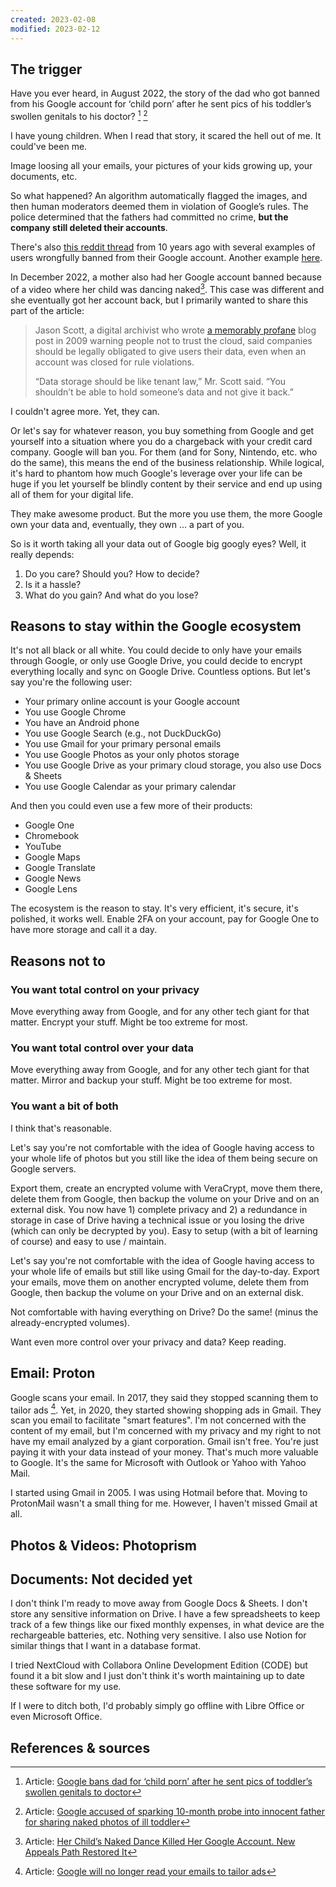 ```yaml
---
created: 2023-02-08
modified: 2023-02-12
---
```

## The trigger

Have you ever heard, in August 2022, the story of the dad who got banned from his Google account for ‘child porn’ after he sent pics of his toddler’s swollen genitals to his doctor? [^1] [^2]

I have young children. When I read that story, it scared the hell out of me. It could've been me. 

Image loosing all your emails, your pictures of your kids growing up, your documents, etc. 

So what happened? An algorithm automatically flagged the images, and then human moderators deemed them in violation of Google’s rules. The police determined that the fathers had committed no crime, **but the company still deleted their accounts**.

There's also [this reddit thread](https://www.reddit.com/r/google/comments/1aqydp/googles_automated_ban_system_has_been_suspending/) from 10 years ago with several examples of users wrongfully banned from their Google account. Another example [here](https://www.reddit.com/r/degoogle/comments/zuuf84/my_account_was_disabled_for_a_false_violation_of/). 

In December 2022, a mother also had her Google account banned because of a video where her child was dancing naked[^3]. This case was different and she eventually got her account back, but I primarily wanted to share this part of the article:

> Jason Scott, a digital archivist who wrote [a memorably profane](http://ascii.textfiles.com/archives/1717) blog post in 2009 warning people not to trust the cloud, said companies should be legally obligated to give users their data, even when an account was closed for rule violations.
> 
> “Data storage should be like tenant law,” Mr. Scott said. “You shouldn’t be able to hold someone’s data and not give it back.”

I couldn't agree more. Yet, they can. 

Or let's say for whatever reason, you buy something from Google and get yourself into a situation where you do a chargeback with your credit card company. Google will ban you. For them (and for Sony, Nintendo, etc. who do the same), this means the end of the business relationship. While logical, it's hard to phantom how much Google's leverage over your life can be huge if you let yourself be blindly content by their service and end up using all of them for your digital life.

They make awesome product. But the more you use them, the more Google own your data and, eventually, they own … a part of you.

So is it worth taking all your data out of Google big googly eyes? Well, it really depends:
1. Do you care? Should you? How to decide?
2. Is it a hassle?
3. What do you gain? And what do you lose?

## Reasons to stay within the Google ecosystem

It's not all black or all white. You could decide to only have your emails through Google, or only use Google Drive, you could decide to encrypt everything locally and sync on Google Drive. Countless options. But let's say you're the following user:
- Your primary online account is your Google account
- You use Google Chrome
- You have an Android phone
- You use Google Search (e.g., not DuckDuckGo)
- You use Gmail for your primary personal emails
- You use Google Photos as your only photos storage
- You use Google Drive as your primary cloud storage, you also use Docs & Sheets
- You use Google Calendar as your primary calendar

And then you could even use a few more of their products:
- Google One
- Chromebook
- YouTube
- Google Maps
- Google Translate
- Google News
- Google Lens

The ecosystem is the reason to stay. It's very efficient, it's secure, it's polished, it works well. Enable 2FA on your account, pay for Google One to have more storage and call it a day.

## Reasons not to

### You want total control on your privacy

Move everything away from Google, and for any other tech giant for that matter. Encrypt your stuff. Might be too extreme for most. 

### You want total control over your data

Move everything away from Google, and for any other tech giant for that matter. Mirror and backup your stuff. Might be too extreme for most. 

### You want a bit of both

I think that's reasonable.

Let's say you're not comfortable with the idea of Google having access to your whole life of photos but you still like the idea of them being secure on Google servers. 

Export them, create an encrypted volume with VeraCrypt, move them there, delete them from Google, then backup the volume on your Drive and on an external disk. You now have 1) complete privacy and 2) a redundance in storage in case of Drive having a technical issue or you losing the drive (which can only be decrypted by you). Easy to setup (with a bit of learning of course) and easy to use / maintain.

Let's say you're not comfortable with the idea of Google having access to your whole life of emails but still like using Gmail for the day-to-day. Export your emails, move them on another encrypted volume, delete them from Google, then backup the volume on your Drive and on an external disk. 

Not comfortable with having everything on Drive? Do the same! (minus the already-encrypted volumes).

Want even more control over your privacy and data? Keep reading.

## Email: Proton

Google scans your email. In 2017, they said they stopped scanning them to tailor ads [^4]. Yet, in 2020, they started showing shopping ads in Gmail. They scan you email to facilitate "smart features". I'm not concerned with the content of my email, but I'm concerned with my privacy and my right to not have my email analyzed by a giant corporation. Gmail isn't free. You're just paying it with your data instead of your money. That's much more valuable to Google. It's the same for Microsoft with Outlook or Yahoo with Yahoo Mail.

I started using Gmail in 2005. I was using Hotmail before that. Moving to ProtonMail wasn't a small thing for me. However, I haven't missed Gmail at all.

## Photos & Videos: Photoprism

## Documents: Not decided yet

I don't think I'm ready to move away from Google Docs & Sheets. I don't store any sensitive information on Drive. I have a few spreadsheets to keep track of a few things like our fixed monthly expenses, in what device are the rechargeable batteries, etc. Nothing very sensitive. I also use Notion for similar things that I want in a database format. 

I tried NextCloud with Collabora Online Development Edition (CODE) but found it a bit slow and I just don't think it's worth maintaining up to date these software for my use. 

If I were to ditch both, I'd probably simply go offline with Libre Office or even Microsoft Office.

## References & sources

[^1]: Article: [Google bans dad for ‘child porn’ after he sent pics of toddler’s swollen genitals to doctor](https://nypost.com/2022/08/22/google-bans-dad-for-sending-pics-of-toddlers-swollen-genitals-to-doctor/)

[^2]: Article: [Google accused of sparking 10-month probe into innocent father for sharing naked photos of ill toddler](https://www.independent.co.uk/tech/google-surveillance-photo-mark-child-porn-b2149861.html)

[^3]: Article: [Her Child’s Naked Dance Killed Her Google Account. New Appeals Path Restored It](https://www.nytimes.com/2022/12/30/technology/google-appeals-change.html)

[^4]: Article: [Google will no longer read your emails to tailor ads](https://money.cnn.com/2017/06/23/technology/business/google-ad-scanning-email-stop/index.html) 
